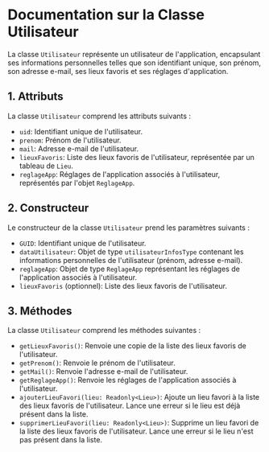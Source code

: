 # Documentation sur la Classe Utilisateur

La classe `Utilisateur` représente un utilisateur de l'application, encapsulant ses informations personnelles telles que son identifiant unique, son prénom, son adresse e-mail, ses lieux favoris et ses réglages d'application.

## 1. Attributs

La classe `Utilisateur` comprend les attributs suivants :

- `uid`: Identifiant unique de l'utilisateur.
- `prenom`: Prénom de l'utilisateur.
- `mail`: Adresse e-mail de l'utilisateur.
- `lieuxFavoris`: Liste des lieux favoris de l'utilisateur, représentée par un tableau de `Lieu`.
- `reglageApp`: Réglages de l'application associés à l'utilisateur, représentés par l'objet `ReglageApp`.

## 2. Constructeur

Le constructeur de la classe `Utilisateur` prend les paramètres suivants :
- `GUID`: Identifiant unique de l'utilisateur.
- `dataUtilisateur`: Objet de type `utilisateurInfosType` contenant les informations personnelles de l'utilisateur (prénom, adresse e-mail).
- `reglageApp`: Objet de type `ReglageApp` représentant les réglages de l'application associés à l'utilisateur.
- `lieuxFavoris` (optionnel): Liste des lieux favoris de l'utilisateur.

## 3. Méthodes

La classe `Utilisateur` comprend les méthodes suivantes :

- `getLieuxFavoris()`: Renvoie une copie de la liste des lieux favoris de l'utilisateur.
- `getPrenom()`: Renvoie le prénom de l'utilisateur.
- `getMail()`: Renvoie l'adresse e-mail de l'utilisateur.
- `getReglageApp()`: Renvoie les réglages de l'application associés à l'utilisateur.
- `ajouterLieuFavori(lieu: Readonly<Lieu>)`: Ajoute un lieu favori à la liste des lieux favoris de l'utilisateur. Lance une erreur si le lieu est déjà présent dans la liste.
- `supprimerLieuFavori(lieu: Readonly<Lieu>)`: Supprime un lieu favori de la liste des lieux favoris de l'utilisateur. Lance une erreur si le lieu n'est pas présent dans la liste.
